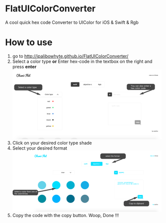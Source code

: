 FlatUIColorConverter
====================

 A cool quick hex code Converter to UIColor for iOS &amp; Swift &amp; Rgb

How to use
==========

1. go to http://ipalibowhyte.github.io/FlatUIColorConverter/
2. Select a color type **or** Enter hex-code in the textbox on the right and press **enter**
![alt tag](https://github.com/IpaliboWhyte/FlatUIColorConverter/blob/gh-pages/img/howto1.png)
3. Click on your desired color type shade
4. Select your desired format
![alt tag](https://github.com/IpaliboWhyte/FlatUIColorConverter/blob/gh-pages/img/howto2.png)
5. Copy the code with the copy button. Woop, Done !!!
